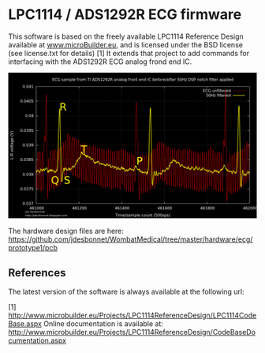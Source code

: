# LPC1114 / ADS1292R ECG firmware

This software is based on the freely available LPC1114 Reference Design available
at www.microBuilder.eu, and is licensed under the BSD license (see license.txt
for details) [1]  It extends that project to add commands for interfacing with 
the ADS1292R ECG analog frond end IC.

![sample data](./doc/ecg_chart_filtered.png)

The hardware design files are here: 
https://github.com/jdesbonnet/WombatMedical/tree/master/hardware/ecg/prototype1/pcb

## References

The latest version of the software is always available at the following url:

[1] http://www.microbuilder.eu/Projects/LPC1114ReferenceDesign/LPC1114CodeBase.aspx
Online documentation is available at:
http://www.microbuilder.eu/Projects/LPC1114ReferenceDesign/CodeBaseDocumentation.aspx
